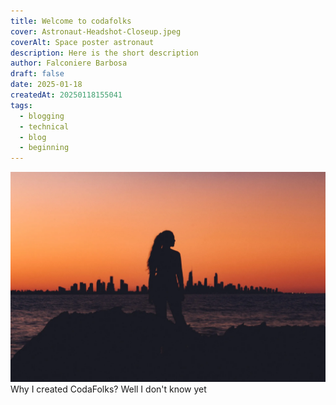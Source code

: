 ```yaml
---
title: Welcome to codafolks
cover: Astronaut-Headshot-Closeup.jpeg
coverAlt: Space poster astronaut
description: Here is the short description
author: Falconiere Barbosa
draft: false
date: 2025-01-18
createdAt: 20250118155041
tags:
  - blogging
  - technical
  - blog
  - beginning
---
```

![beach-woman-shadow.webp](../../assets/images/beach-woman-shadow.webp)
Why I created CodaFolks? Well I don't know yet
